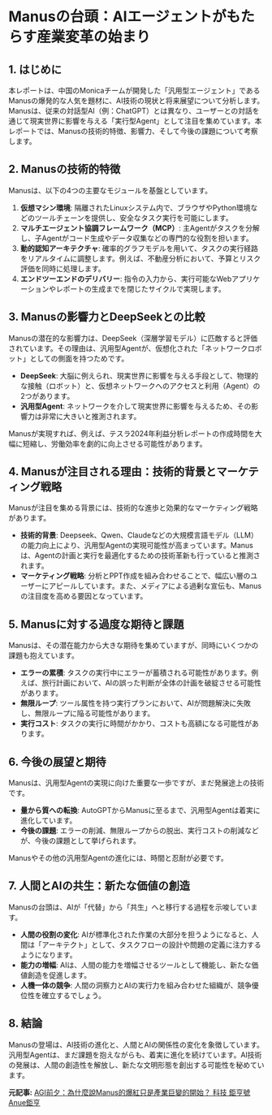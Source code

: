# Manusの台頭：AIエージェントがもたらす産業変革の始まり

## 1. はじめに

本レポートは、中国のMonicaチームが開発した「汎用型エージェント」であるManusの爆発的な人気を題材に、AI技術の現状と将来展望について分析します。Manusは、従来の対話型AI（例：ChatGPT）とは異なり、ユーザーとの対話を通じて現実世界に影響を与える「実行型Agent」として注目を集めています。本レポートでは、Manusの技術的特徴、影響力、そして今後の課題について考察します。

## 2. Manusの技術的特徴

Manusは、以下の4つの主要なモジュールを基盤としています。

1. **仮想マシン環境**: 隔離されたLinuxシステム内で、ブラウザやPython環境などのツールチェーンを提供し、安全なタスク実行を可能にします。
2. **マルチエージェント協調フレームワーク（MCP）**: 主Agentがタスクを分解し、子Agentがコード生成やデータ収集などの専門的な役割を担います。
3. **動的認知アーキテクチャ**: 確率的グラフモデルを用いて、タスクの実行経路をリアルタイムに調整します。例えば、不動産分析において、予算とリスク評価を同時に処理します。
4. **エンドツーエンドのデリバリー**: 指令の入力から、実行可能なWebアプリケーションやレポートの生成までを閉じたサイクルで実現します。

## 3. Manusの影響力とDeepSeekとの比較

Manusの潜在的な影響力は、DeepSeek（深層学習モデル）に匹敵すると評価されています。その理由は、汎用型Agentが、仮想化された「ネットワークロボット」としての側面を持つためです。

* **DeepSeek**: 大脳に例えられ、現実世界に影響を与える手段として、物理的な接触（ロボット）と、仮想ネットワークへのアクセスと利用（Agent）の2つがあります。
* **汎用型Agent**: ネットワークを介して現実世界に影響を与えるため、その影響力は非常に大きいと推測されます。

Manusが実現すれば、例えば、テスラ2024年利益分析レポートの作成時間を大幅に短縮し、労働効率を劇的に向上させる可能性があります。

## 4. Manusが注目される理由：技術的背景とマーケティング戦略

Manusが注目を集める背景には、技術的な進歩と効果的なマーケティング戦略があります。

* **技術的背景**: Deepseek、Qwen、Claudeなどの大規模言語モデル（LLM）の能力向上により、汎用型Agentの実現可能性が高まっています。Manusは、Agentの計画と実行を最適化するための技術革新も行っていると推測されます。
* **マーケティング戦略**: 分析とPPT作成を組み合わせることで、幅広い層のユーザーにアピールしています。また、メディアによる過剰な宣伝も、Manusの注目度を高める要因となっています。

## 5. Manusに対する過度な期待と課題

Manusは、その潜在能力から大きな期待を集めていますが、同時にいくつかの課題も抱えています。

* **エラーの累積**: タスクの実行中にエラーが蓄積される可能性があります。例えば、旅行計画において、AIの誤った判断が全体の計画を破綻させる可能性があります。
* **無限ループ**: ツール属性を持つ実行プランにおいて、AIが問題解決に失敗し、無限ループに陥る可能性があります。
* **実行コスト**: タスクの実行に時間がかかり、コストも高額になる可能性があります。

## 6. 今後の展望と期待

Manusは、汎用型Agentの実現に向けた重要な一歩ですが、まだ発展途上の技術です。

* **量から質への転換**: AutoGPTからManusに至るまで、汎用型Agentは着実に進化しています。
* **今後の課題**: エラーの削減、無限ループからの脱出、実行コストの削減などが、今後の課題として挙げられます。

Manusやその他の汎用型Agentの進化には、時間と忍耐が必要です。

## 7. 人間とAIの共生：新たな価値の創造

Manusの台頭は、AIが「代替」から「共生」へと移行する過程を示唆しています。

* **人間の役割の変化**: AIが標準化された作業の大部分を担うようになると、人間は「アーキテクト」として、タスクフローの設計や問題の定義に注力するようになります。
* **能力の増幅**: AIは、人間の能力を増幅させるツールとして機能し、新たな価値創造を促進します。
* **人機一体の競争**: 人間の洞察力とAIの実行力を組み合わせた組織が、競争優位性を確立するでしょう。

## 8. 結論

Manusの登場は、AI技術の進化と、人間とAIの関係性の変化を象徴しています。汎用型Agentは、まだ課題を抱えながらも、着実に進化を続けています。AI技術の発展は、人間の創造性を解放し、新たな文明形態を創出する可能性を秘めています。


**元記事:** [AGI前夕：為什麼說Manus的爆紅只是產業巨變的開始？ 科技 鉅亨號 Anue鉅亨](https://hao.cnyes.com/post/141266)